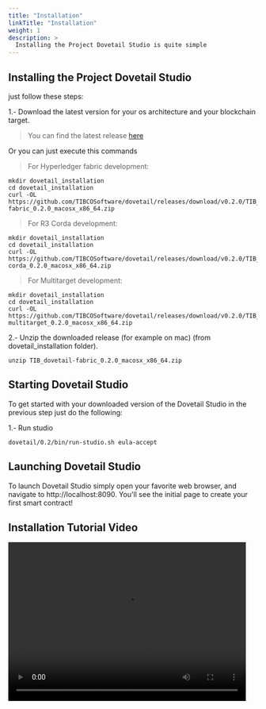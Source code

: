 ```yaml
---
title: "Installation"
linkTitle: "Installation"
weight: 1
description: >
  Installing the Project Dovetail Studio is quite simple
---
```


## Installing the Project Dovetail Studio
just follow these steps:

1.- Download the latest version for your os architecture and your blockchain target.

> You can find the latest release [here](https://github.com/TIBCOSoftware/dovetail/releases/latest)

Or you can just execute this commands


> For Hyperledger fabric development:

```
mkdir dovetail_installation
cd dovetail_installation
curl -OL https://github.com/TIBCOSoftware/dovetail/releases/download/v0.2.0/TIB_dovetail-fabric_0.2.0_macosx_x86_64.zip
```

> For R3 Corda development:

```
mkdir dovetail_installation
cd dovetail_installation
curl -OL https://github.com/TIBCOSoftware/dovetail/releases/download/v0.2.0/TIB_dovetail-corda_0.2.0_macosx_x86_64.zip
```

> For Multitarget development:

```
mkdir dovetail_installation
cd dovetail_installation
curl -OL https://github.com/TIBCOSoftware/dovetail/releases/download/v0.2.0/TIB_dovetail-multitarget_0.2.0_macosx_x86_64.zip
```



2.- Unzip the downloaded release (for example on mac) (from dovetail_installation folder).

```
unzip TIB_dovetail-fabric_0.2.0_macosx_x86_64.zip
```

## Starting Dovetail Studio
To get started with your downloaded version of the Dovetail Studio in the previous step just do the following:

1.- Run studio

```
dovetail/0.2/bin/run-studio.sh eula-accept
```

## Launching Dovetail Studio
To launch Dovetail Studio simply open your favorite web browser, and navigate to http://localhost:8090. You'll see the initial page to create your first smart contract!


## Installation Tutorial Video

<video width="480" height="320" controls="controls">
    <source src="/dovetail/videos/dovetail_studio_install.mp4" type="video/mp4">
</video>